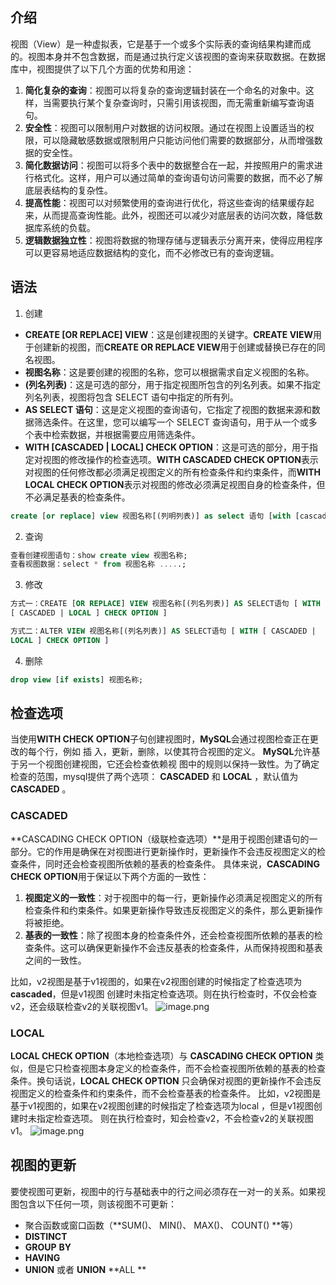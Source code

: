 ## 介绍
视图（View）是一种虚拟表，它是基于一个或多个实际表的查询结果构建而成的。视图本身并不包含数据，而是通过执行定义该视图的查询来获取数据。在数据库中，视图提供了以下几个方面的优势和用途：

1. **简化复杂的查询**：视图可以将复杂的查询逻辑封装在一个命名的对象中。这样，当需要执行某个复杂查询时，只需引用该视图，而无需重新编写查询语句。
2. **安全性**：视图可以限制用户对数据的访问权限。通过在视图上设置适当的权限，可以隐藏敏感数据或限制用户只能访问他们需要的数据部分，从而增强数据的安全性。
3. **简化数据访问**：视图可以将多个表中的数据整合在一起，并按照用户的需求进行格式化。这样，用户可以通过简单的查询语句访问需要的数据，而不必了解底层表结构的复杂性。
4. **提高性能**：视图可以对频繁使用的查询进行优化，将这些查询的结果缓存起来，从而提高查询性能。此外，视图还可以减少对底层表的访问次数，降低数据库系统的负载。
5. **逻辑数据独立性**：视图将数据的物理存储与逻辑表示分离开来，使得应用程序可以更容易地适应数据结构的变化，而不必修改已有的查询逻辑。
## 语法

1. 创建
- **CREATE [OR REPLACE] VIEW**：这是创建视图的关键字。**CREATE VIEW**用于创建新的视图，而**CREATE OR REPLACE VIEW**用于创建或替换已存在的同名视图。
- **视图名称**：这是要创建的视图的名称，您可以根据需求自定义视图的名称。
- **(列名列表)**：这是可选的部分，用于指定视图所包含的列名列表。如果不指定列名列表，视图将包含 SELECT 语句中指定的所有列。
- **AS SELECT 语句**：这是定义视图的查询语句，它指定了视图的数据来源和数据筛选条件。在这里，您可以编写一个 SELECT 查询语句，用于从一个或多个表中检索数据，并根据需要应用筛选条件。
- **WITH [CASCADED | LOCAL] CHECK OPTION**：这是可选的部分，用于指定对视图的修改操作的检查选项。**WITH CASCADED CHECK OPTION**表示对视图的任何修改都必须满足视图定义的所有检查条件和约束条件，而**WITH LOCAL CHECK OPTION**表示对视图的修改必须满足视图自身的检查条件，但不必满足基表的检查条件。
```sql
create [or replace] view 视图名称[(列明列表)] as select 语句 [with [cascaded | local] check option];
```

2. 查询
```sql
查看创建视图语句：show create view 视图名称;
查看视图数据：select * from 视图名称 .....;
```

3. 修改
```sql
方式一：CREATE [OR REPLACE] VIEW 视图名称[(列名列表)] AS SELECT语句 [ WITH
[ CASCADED | LOCAL ] CHECK OPTION ]

方式二：ALTER VIEW 视图名称[(列名列表)] AS SELECT语句 [ WITH [ CASCADED |
LOCAL ] CHECK OPTION ]
```

4. 删除
```sql
drop view [if exists] 视图名称;
```
## 检查选项
当使用**WITH CHECK OPTION**子句创建视图时，**MySQL**会通过视图检查正在更改的每个行，例如 插 入，更新，删除，以使其符合视图的定义。 **MySQL**允许基于另一个视图创建视图，它还会检查依赖视 图中的规则以保持一致性。为了确定检查的范围，mysql提供了两个选项： **CASCADED** 和 **LOCAL** ，默认值为 **CASCADED** 。  
### CASCADED
**CASCADING CHECK OPTION（级联检查选项）**是用于视图创建语句的一部分。它的作用是确保在对视图进行更新操作时，更新操作不会违反视图定义的检查条件，同时还会检查视图所依赖的基表的检查条件。
具体来说，**CASCADING CHECK OPTION**用于保证以下两个方面的一致性：

1. **视图定义的一致性**：对于视图中的每一行，更新操作必须满足视图定义的所有检查条件和约束条件。如果更新操作导致违反视图定义的条件，那么更新操作将被拒绝。
2. **基表的一致性**：除了视图本身的检查条件外，还会检查视图所依赖的基表的检查条件。这可以确保更新操作不会违反基表的检查条件，从而保持视图和基表之间的一致性。

比如，v2视图是基于v1视图的，如果在v2视图创建的时候指定了检查选项为**cascaded**，但是v1视图 创建时未指定检查选项。则在执行检查时，不仅会检查v2，还会级联检查v2的关联视图v1。
![image.png](https://cdn.nlark.com/yuque/0/2024/png/22796888/1712017325370-8db063d4-371e-42fb-b679-9b619906f66d.png#averageHue=%23faf3ed&clientId=u36853eeb-58ff-4&from=paste&height=226&id=u2e56b4cd&originHeight=282&originWidth=1284&originalType=binary&ratio=1.25&rotation=0&showTitle=false&size=16133&status=done&style=none&taskId=uc0cbdc31-56e7-469e-82a8-273dedb79ee&title=&width=1027.2)
### LOCAL
**LOCAL CHECK OPTION**（本地检查选项）与 **CASCADING CHECK OPTION** 类似，但是它只检查视图本身定义的检查条件，而不会检查视图所依赖的基表的检查条件。换句话说，**LOCAL CHECK OPTION** 只会确保对视图的更新操作不会违反视图定义的检查条件和约束条件，而不会检查基表的检查条件。
比如，v2视图是基于v1视图的，如果在v2视图创建的时候指定了检查选项为local ，但是v1视图创 建时未指定检查选项。 则在执行检查时，知会检查v2，不会检查v2的关联视图v1。
![image.png](https://cdn.nlark.com/yuque/0/2024/png/22796888/1712017442137-68d1ad0e-39c3-418a-aafd-1ab6cd608aa5.png#averageHue=%23fbf4ef&clientId=u36853eeb-58ff-4&from=paste&height=219&id=u846e1724&originHeight=274&originWidth=1255&originalType=binary&ratio=1.25&rotation=0&showTitle=false&size=13815&status=done&style=none&taskId=ua543e83a-2890-4ff5-b38d-92e287dfc80&title=&width=1004)
## 视图的更新
 要使视图可更新，视图中的行与基础表中的行之间必须存在一对一的关系。如果视图包含以下任何一项，则该视图不可更新：

- 聚合函数或窗口函数（**SUM()、 MIN()、 MAX()、 COUNT() **等）
- **DISTINCT**
- **GROUP** **BY**
- **HAVING**
- **UNION** 或者 **UNION** **ALL ** 

